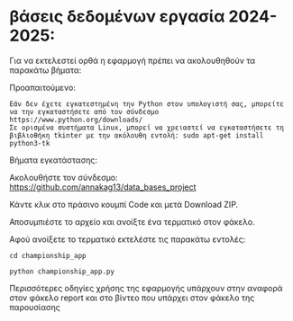 # βάσεις δεδομένων εργασία 2024-2025:
Για να εκτελεστεί ορθά η εφαρμογή πρέπει να ακολουθηθούν τα παρακάτω βήματα:  

Προαπαιτούμενο:  

	Εάν δεν έχετε εγκατεστημένη την Python στον υπολογιστή σας, μπορείτε να την εγκαταστήσετε από τον σύνδεσμο https://www.python.org/downloads/ 
	Σε ορισμένα συστήματα Linux, μπορεί να χρειαστεί να εγκαταστήσετε τη βιβλιοθήκη tkinter με την ακόλουθη εντολή: sudo apt-get install python3-tk  
 
Βήματα εγκατάστασης:  

Ακολουθήστε τον σύνδεσμο: https://github.com/annakag13/data_bases_project  

Κάντε κλικ στο πράσινο κουμπί Code και μετά Download ZIP.  

Αποσυμπιέστε το αρχείο και ανοίξτε ένα τερματικό στον φάκελο.  

Αφού ανοίξετε το τερματικό εκτελέστε τις παρακάτω εντολές:  

	cd championship_app  
 
	python championship_app.py  
 
Περισσότερες οδηγίες χρήσης της εφαρμογής υπάρχουν στην αναφορά στον φάκελο report και στο βίντεο που υπάρχει στον φάκελο της παρουσίασης
